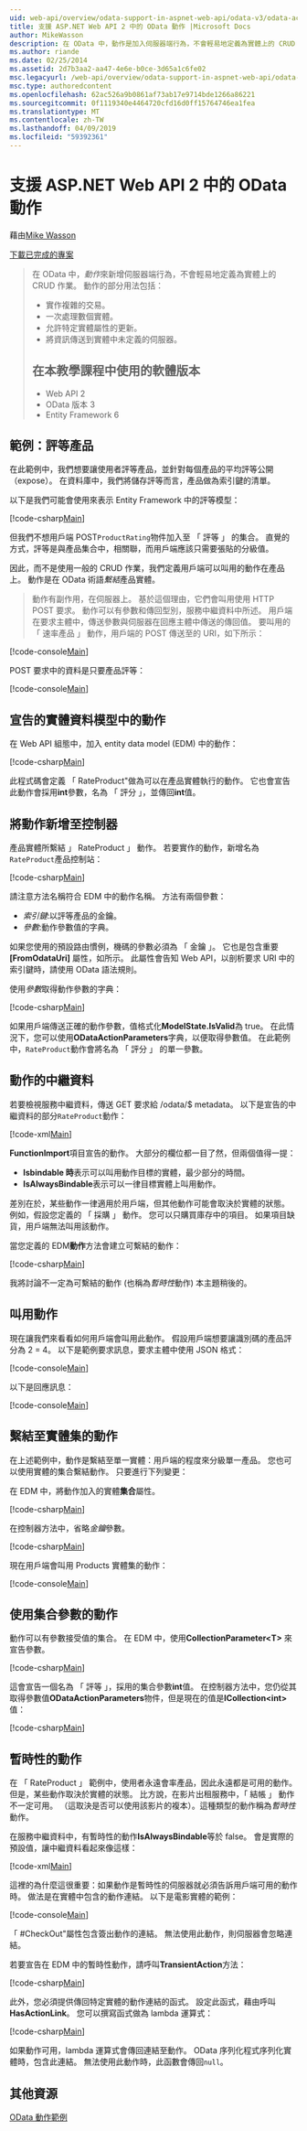 ```yaml
---
uid: web-api/overview/odata-support-in-aspnet-web-api/odata-v3/odata-actions
title: 支援 ASP.NET Web API 2 中的 OData 動作 |Microsoft Docs
author: MikeWasson
description: 在 OData 中，動作是加入伺服器端行為，不會輕易地定義為實體上的 CRUD 作業的方法。 動作的部分用法包括：實作...
ms.author: riande
ms.date: 02/25/2014
ms.assetid: 2d7b3aa2-aa47-4e6e-b0ce-3d65a1c6fe02
msc.legacyurl: /web-api/overview/odata-support-in-aspnet-web-api/odata-v3/odata-actions
msc.type: authoredcontent
ms.openlocfilehash: 62ac526a9b0861af73ab17e9714bde1266a86221
ms.sourcegitcommit: 0f1119340e4464720cfd16d0ff15764746ea1fea
ms.translationtype: MT
ms.contentlocale: zh-TW
ms.lasthandoff: 04/09/2019
ms.locfileid: "59392361"
---
```

# <a name="supporting-odata-actions-in-aspnet-web-api-2"></a>支援 ASP.NET Web API 2 中的 OData 動作

藉由[Mike Wasson](https://github.com/MikeWasson)

[下載已完成的專案](http://code.msdn.microsoft.com/ASPNET-Web-API-OData-cecdb524)

> 在 OData 中，*動作*來新增伺服器端行為，不會輕易地定義為實體上的 CRUD 作業。 動作的部分用法包括：
> 
> - 實作複雜的交易。
> - 一次處理數個實體。
> - 允許特定實體屬性的更新。
> - 將資訊傳送到實體中未定義的伺服器。
> 
> ## <a name="software-versions-used-in-the-tutorial"></a>在本教學課程中使用的軟體版本
> 
> 
> - Web API 2
> - OData 版本 3
> - Entity Framework 6


## <a name="example-rating-a-product"></a>範例：評等產品

在此範例中，我們想要讓使用者評等產品，並針對每個產品的平均評等公開 （expose）。 在資料庫中，我們將儲存評等而言，產品做為索引鍵的清單。

以下是我們可能會使用來表示 Entity Framework 中的評等模型：

[!code-csharp[Main](odata-actions/samples/sample1.cs)]

但我們不想用戶端 POST`ProductRating`物件加入至 「 評等 」 的集合。 直覺的方式，評等是與產品集合中，相關聯，而用戶端應該只需要張貼的分級值。

因此，而不是使用一般的 CRUD 作業，我們定義用戶端可以叫用的動作在產品上。 動作是在 OData 術語*繫結*產品實體。

>動作有副作用，在伺服器上。 基於這個理由，它們會叫用使用 HTTP POST 要求。 動作可以有參數和傳回型別，服務中繼資料中所述。 用戶端在要求主體中，傳送參數與伺服器在回應主體中傳送的傳回值。 要叫用的 「 速率產品 」 動作，用戶端的 POST 傳送至的 URI，如下所示：

[!code-console[Main](odata-actions/samples/sample2.cmd)]

POST 要求中的資料是只要產品評等：

[!code-console[Main](odata-actions/samples/sample3.cmd)]

## <a name="declare-the-action-in-the-entity-data-model"></a>宣告的實體資料模型中的動作

在 Web API 組態中，加入 entity data model (EDM) 中的動作：

[!code-csharp[Main](odata-actions/samples/sample4.cs)]

此程式碼會定義 「 RateProduct"做為可以在產品實體執行的動作。 它也會宣告此動作會採用**int**參數，名為 「 評分 」，並傳回**int**值。

## <a name="add-the-action-to-the-controller"></a>將動作新增至控制器

產品實體所繫結 」 RateProduct 」 動作。 若要實作的動作，新增名為`RateProduct`產品控制站：

[!code-csharp[Main](odata-actions/samples/sample5.cs)]

請注意方法名稱符合 EDM 中的動作名稱。 方法有兩個參數：

- *索引鍵*:以評等產品的金鑰。
- *參數*:動作參數值的字典。

如果您使用的預設路由慣例，機碼的參數必須為 「 金鑰 」。 它也是包含重要 **[FromOdataUri]** 屬性，如所示。 此屬性會告知 Web API，以剖析要求 URI 中的索引鍵時，請使用 OData 語法規則。

使用*參數*取得動作參數的字典：

[!code-csharp[Main](odata-actions/samples/sample6.cs)]

如果用戶端傳送正確的動作參數，值格式化**ModelState.IsValid**為 true。 在此情況下，您可以使用**ODataActionParameters**字典，以便取得參數值。 在此範例中，`RateProduct`動作會將名為 「 評分 」 的單一參數。

## <a name="action-metadata"></a>動作的中繼資料

若要檢視服務中繼資料，傳送 GET 要求給 /odata/$ metadata。 以下是宣告的中繼資料的部分`RateProduct`動作：

[!code-xml[Main](odata-actions/samples/sample7.xml)]

**FunctionImport**項目宣告的動作。 大部分的欄位都一目了然，但兩個值得一提：

- **Isbindable 時**表示可以叫用動作目標的實體，最少部分的時間。
- **IsAlwaysBindable**表示可以一律目標實體上叫用動作。

差別在於，某些動作一律適用於用戶端，但其他動作可能會取決於實體的狀態。 例如，假設您定義的 「 採購 」 動作。 您可以只購買庫存中的項目。 如果項目缺貨，用戶端無法叫用該動作。

當您定義的 EDM**動作**方法會建立可繫結的動作：

[!code-csharp[Main](odata-actions/samples/sample8.cs?highlight=1)]

我將討論不一定為可繫結的動作 (也稱為*暫時性*動作) 本主題稍後的。

## <a name="invoking-the-action"></a>叫用動作

現在讓我們來看看如何用戶端會叫用此動作。 假設用戶端想要讓識別碼的產品評分為 2 = 4。 以下是範例要求訊息，要求主體中使用 JSON 格式：

[!code-console[Main](odata-actions/samples/sample9.cmd)]

以下是回應訊息：

[!code-console[Main](odata-actions/samples/sample10.cmd)]

## <a name="binding-an-action-to-an-entity-set"></a>繫結至實體集的動作

在上述範例中，動作是繫結至單一實體：用戶端的程度來分級單一產品。 您也可以使用實體的集合繫結動作。 只要進行下列變更：

在 EDM 中，將動作加入的實體**集合**屬性。

[!code-csharp[Main](odata-actions/samples/sample11.cs?highlight=1)]

在控制器方法中，省略*金鑰*參數。

[!code-csharp[Main](odata-actions/samples/sample12.cs)]

現在用戶端會叫用 Products 實體集的動作：

[!code-console[Main](odata-actions/samples/sample13.cmd)]

## <a name="actions-with-collection-parameters"></a>使用集合參數的動作

動作可以有參數接受值的集合。 在 EDM 中，使用**CollectionParameter&lt;T&gt;** 來宣告參數。

[!code-csharp[Main](odata-actions/samples/sample14.cs)]

這會宣告一個名為 「 評等 」，採用的集合參數**int**值。 在控制器方法中，您仍從其取得參數值**ODataActionParameters**物件，但是現在的值是**ICollection&lt;int&gt;** 值：

[!code-csharp[Main](odata-actions/samples/sample15.cs)]

## <a name="transient-actions"></a>暫時性的動作

在 「 RateProduct 」 範例中，使用者永遠會率產品，因此永遠都是可用的動作。 但是，某些動作取決於實體的狀態。 比方說，在影片出租服務中，「 結帳 」 動作不一定可用。 （這取決是否可以使用該影片的複本）。這種類型的動作稱為*暫時性*動作。

在服務中繼資料中，有暫時性的動作**IsAlwaysBindable**等於 false。 會是實際的預設值，讓中繼資料看起來像這樣：

[!code-xml[Main](odata-actions/samples/sample16.xml)]

這裡的為什麼這很重要：如果動作是暫時性的伺服器就必須告訴用戶端可用的動作時。 做法是在實體中包含的動作連結。 以下是電影實體的範例：

[!code-console[Main](odata-actions/samples/sample17.cmd)]

「 #CheckOut"屬性包含簽出動作的連結。 無法使用此動作，則伺服器會忽略連結。

若要宣告在 EDM 中的暫時性動作，請呼叫**TransientAction**方法：

[!code-csharp[Main](odata-actions/samples/sample18.cs)]

此外，您必須提供傳回特定實體的動作連結的函式。 設定此函式，藉由呼叫**HasActionLink**。 您可以撰寫函式做為 lambda 運算式：

[!code-csharp[Main](odata-actions/samples/sample19.cs)]

如果動作可用，lambda 運算式會傳回連結至動作。 OData 序列化程式序列化實體時，包含此連結。 無法使用此動作時，此函數會傳回`null`。

## <a name="additional-resources"></a>其他資源

[OData 動作範例](http://aspnet.codeplex.com/sourcecontrol/latest#Samples/WebApi/OData/v3/ODataActionsSample/)
